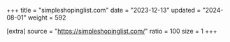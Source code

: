 +++
title = "simpleshopinglist.com"
date = "2023-12-13"
updated = "2024-08-01"
weight = 592

[extra]
source = "https://simpleshopinglist.com/"
ratio = 100
size = 1
+++
